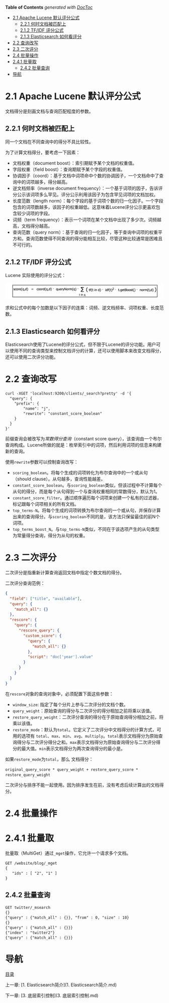 <!-- START doctoc generated TOC please keep comment here to allow auto update -->
<!-- DON'T EDIT THIS SECTION, INSTEAD RE-RUN doctoc TO UPDATE -->
**Table of Contents**  *generated with [DocToc](https://github.com/thlorenz/doctoc)*

- [2.1 Apache Lucene 默认评分公式](#21-apache-lucene-%E9%BB%98%E8%AE%A4%E8%AF%84%E5%88%86%E5%85%AC%E5%BC%8F)
  - [2.2.1 何时文档被匹配上](#221-%E4%BD%95%E6%97%B6%E6%96%87%E6%A1%A3%E8%A2%AB%E5%8C%B9%E9%85%8D%E4%B8%8A)
  - [2.1.2 TF/IDF 评分公式](#212-tfidf-%E8%AF%84%E5%88%86%E5%85%AC%E5%BC%8F)
  - [2.1.3 Elasticsearch 如何看评分](#213-elasticsearch-%E5%A6%82%E4%BD%95%E7%9C%8B%E8%AF%84%E5%88%86)
- [2.2 查询改写](#22-%E6%9F%A5%E8%AF%A2%E6%94%B9%E5%86%99)
- [2.3 二次评分](#23-%E4%BA%8C%E6%AC%A1%E8%AF%84%E5%88%86)
- [2.4 批量操作](#24-%E6%89%B9%E9%87%8F%E6%93%8D%E4%BD%9C)
- [2.4.1 批量取](#241-%E6%89%B9%E9%87%8F%E5%8F%96)
  - [2.4.2 批量查询](#242-%E6%89%B9%E9%87%8F%E6%9F%A5%E8%AF%A2)
- [导航](#%E5%AF%BC%E8%88%AA)

<!-- END doctoc generated TOC please keep comment here to allow auto update -->

# 2.1 Apache Lucene 默认评分公式

文档得分是刻画文档与查询匹配程度的参数。

## 2.2.1 何时文档被匹配上

同一个文档在不同查询中的得分不具比较性。

为了计算文档得分，要考虑一下因素：

- 文档权重（document boost）：索引期赋予某个文档的权重值。
- 字段权重（field boost）：查询期赋予某个字段的权重值。
- 协调因子（coord）：基于文档中词项命中个数的协调因子，一个文档命中了查询中的词项越多，得分越高。
- 逆文档频率（inverse document frequency）：一个基于词项的因子，告诉评分公示该词项多么罕见。评分公示利用该因子为包含罕见词项的文档加权。
- 长度范数（length norm）：每个字段的基于词项个数的归一化因子。一个字段包含的词项数越多，该因子的权重越低。这意味着Lucene评分公示更喜欢包含较少词项的字段。
- 词频（term frequency）：表示一个词项在某个文档中出现了多少次。词频越高，文档得分越高。
- 查询范数（query norm）：基于查询的归一化因子，等于查询中词项的权重平方和。查询范数使得不同查询的得分能相互比较，尽管这种比较通常是困难且不可行的。

## 2.1.2 TF/IDF 评分公式

Lucene 实际使用的评分公式：

![](img/chap2/img0.png)

求和公式中的每个加数是以下因子的连乘：词频、逆文档频率、词项权重、长度范数。

## 2.1.3 Elasticsearch 如何看评分

Elasticsearch使用了Lucene的评分公式，但不限于Lucene的评分功能。用户可以使用不同的查询类型来控制文档评分的计算，还可以使用脚本来改变文档得分，还可以使用二次评分功能。



# 2.2 查询改写

```shell
curl -XGET 'localhost:9200/clients/_search?pretty' -d '{
  "query": {
    "prefix": {
    	"name": "j",
    	"rewrite": "constant_score_boolean"
    }
  }
}'
```

前缀查询会被改写为*常数得分查询*（constant score query），该查询由一个布尔查询构成。Lucene所做的就是：枚举索引中的词项，然后利用词项的信息来构建新的查询。

使用`rewrite`参数可以控制查询改写：

- `scoring_boolean`。将每个生成的词项转化为布尔查询中的一个或从句（should clause）。从句越多，查询性能越差。
- `constant_score_boolean`。与`scoring_boolean`类似，但该过程中不计算每个从句的得分，而是每个从句得到一个与查询权重相同的常数得分，默认为1。
- `constant_score_filter`。通过顺序遍历每个词项来创建一个私有的过滤器，标记跟每个词项相关的所有文档。
- `top_terms-N`。将每个生成的词项转换为布尔查询的一个或从句，并保存计算出来的查询得分。与`scoring_boolean`不同的是，该方法只保留最佳的前N个词项。
- `top_terms_boost_N`。与`top_terms-N`类似，不同在于该选项产生的从句类型为常量得分查询，得分为从句的权重。



# 2.3 二次评分

二次评分是指重新计算查询返回文档中指定个数文档的得分。

二次评分查询范例：

```json
{
  "field": ["title", "available"],
  "query": {
    "match_all": {}
  },
  "rescore": {
    "query": {
      "rescore_query": {
        "custom_score": {
          "query": {
            "match_all": {}
          },
          "script": "doc['year'].value"
        }
      }
    }
  }
}
```

在`rescore`对象的查询对象中，必须配置下面这些参数：

- `window_size`: 指定了每个分片上参与二次评分的文档个数。
- `query_weight`：原始查询的得分与二次评分的得分相加之前将乘以该值。
- `restore_query_weight`：二次评分查询的得分在于原始查询得分相加之前，将乘以该值。
- `restore_mode`：默认为`total`。它定义了二次评分中文档得分的计算方式，可用的选项有 `total`、`max`、`min`、`avg`、`multiply`。`total`表示文档得分为原始查询得分与二次评分得分之和。`max`表示文档得分为原始查询得分与二次评分得分的最大值。`min`表示文档得分为两次查询得分的最小是。

如果`restore_mode`为`total`，那么 文档得分：

`original_query_score * query_weight + restore_query_score * restore_query_weight`

二次评分与排序不能一起使用。因为排序发生在前，没有考虑后续计算出的文档得分。

# 2.4 批量操作

# 2.4.1 批量取

批量取（MultiGet）通过`_mget`操作，它允许一个请求多个文档。

```
GET /website/blog/_mget
{
   "ids" : [ "2", "1" ]
}
```

## 2.4.2 批量查询

```
GET twitter/_msearch
{}
{"query" : {"match_all" : {}}, "from" : 0, "size" : 10}
{}
{"query" : {"match_all" : {}}}
{"index" : "twitter2"}
{"query" : {"match_all" : {}}}
```



# 导航

[目录](README.md)

上一章: [1. Elasticsearch简介](1. Elasticsearch简介.md)

下一章: [3. 底层索引控制](3. 底层索引控制.md)
